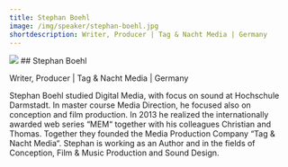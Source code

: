 ```yaml
---
title: Stephan Boehl
image: /img/speaker/stephan-boehl.jpg
shortdescription: Writer, Producer | Tag & Nacht Media | Germany
---
```

<img src="/img/speaker/stephan-boehl.jpg">
## Stephan Boehl

Writer, Producer | Tag & Nacht Media | Germany

Stephan Boehl studied Digital Media, with focus on sound at Hochschule Darmstadt. In master course Media Direction, he focused also on conception and film production. In 2013 he realized the internationally awarded web series “MEM“ together with his colleagues Christian and Thomas. Together they founded the Media Production Company “Tag & Nacht Media“. Stephan is working as an Author and in the fields of Conception, Film & Music Production and Sound Design.

